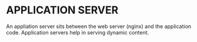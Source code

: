 # APPLICATION SERVER
An appliation server sits between the web server (nginx) and the application code. Application servers help in serving dynamic content.
